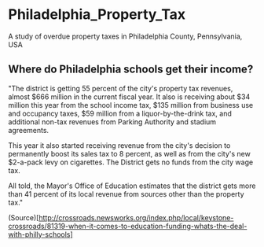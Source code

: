 # Philadelphia_Property_Tax
A study of overdue property taxes in Philadelphia County, Pennsylvania, USA

## Where do Philadelphia schools get their income?

"The district is getting 55 percent of the city's property tax revenues, almost $666 million in the current fiscal year. It also is receiving about $34 million this year from the school income tax, $135 million from business use and occupancy taxes, $59 million from a liquor-by-the-drink tax, and additional non-tax revenues from Parking Authority and stadium agreements.  

This year it also started receiving revenue from the city's decision to permanently boost its sales tax to 8 percent, as well as from the city's new $2-a-pack levy on cigarettes. The District gets no funds from the city wage tax.

All told, the Mayor's Office of Education estimates that the district gets more than 41 percent of its local revenue from sources other than the property tax."

(Source)[http://crossroads.newsworks.org/index.php/local/keystone-crossroads/81319-when-it-comes-to-education-funding-whats-the-deal-with-philly-schools]
